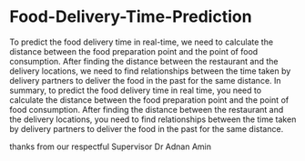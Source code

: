 # Food-Delivery-Time-Prediction

To predict the food delivery time in real-time, we need to calculate the distance between the food preparation point and the point of food consumption. After finding the distance between the restaurant and the delivery locations, we need to find relationships between the time taken by delivery partners to deliver the food in the past for the same distance.
In summary, to predict the food delivery time in real time, you need to calculate the distance between the food preparation point and the point of food consumption. After finding the distance between the restaurant and the delivery locations, you need to find relationships between the time taken by delivery partners to deliver the food in the past for the same distance.

thanks from our respectful Supervisor  Dr Adnan Amin
